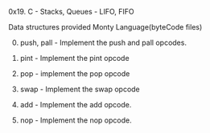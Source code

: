 0x19. C - Stacks, Queues - LIFO, FIFO

Data structures provided
Monty Language(byteCode files)

0. push, pall - Implement the push and pall opcodes.

1. pint - Implement the pint opcode

2. pop - implement the pop opcode

3. swap - Implement the swap opcode

4. add - Implement the add opcode.

5. nop - Implement the nop opcode.
